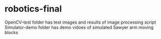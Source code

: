 # robotics-final

OpenCV-test folder has test images and results of image processing script
Simulator-demo folder has demo vidoes of simulated Sawyer arm moving blocks
